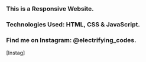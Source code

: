 ### This is a Responsive Website.

### Technologies Used: HTML, CSS & JavaScript.

### Find me on Instagram: @electrifying_codes.

[Instag]
